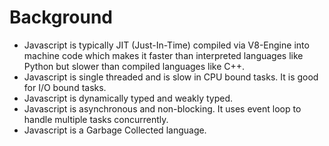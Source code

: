 # Background

- Javascript is typically JIT (Just-In-Time) compiled via V8-Engine into machine code which makes it faster than interpreted languages like Python but slower than compiled languages like C++.
- Javascript is single threaded and is slow in CPU bound tasks. It is good for I/O bound tasks.
- Javascript is dynamically typed and weakly typed.
- Javascript is asynchronous and non-blocking. It uses event loop to handle multiple tasks concurrently.
- Javascript is a Garbage Collected language. 

